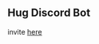 ## Hug Discord Bot


invite [here](https://discord.com/api/oauth2/authorize?client_id=816809172049461269&permissions=51200&scope=bot)